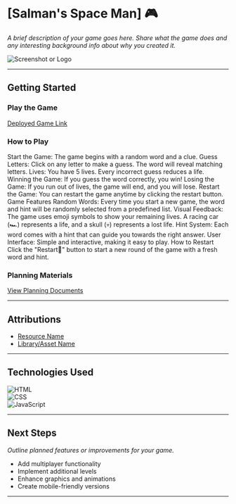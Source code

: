 # [Salman's Space Man] 🎮

_A brief description of your game goes here. Share what the game does and any interesting background info about why you created it._


![Screenshot or Logo](https://website.com/c/path/to/screenshot-or-logo.png)  

----------

## Getting Started

### Play the Game

[Deployed Game Link]([https://your-game-link.com/](https://saldash90.github.io/space-man/))

### How to Play

Start the Game: The game begins with a random word and a clue.
Guess Letters: Click on any letter to make a guess. The word will reveal matching letters.
Lives: You have 5 lives. Every incorrect guess reduces a life.
Winning the Game: If you guess the word correctly, you win!
Losing the Game: If you run out of lives, the game will end, and you will lose.
Restart the Game: You can restart the game anytime by clicking the restart button.
Game Features
Random Words: Every time you start a new game, the word and hint will be randomly selected from a predefined list.
Visual Feedback: The game uses emoji symbols to show your remaining lives. A racing car (🏎️) represents a life, and a skull (💀) represents a lost life.
Hint System: Each word comes with a hint that can guide you towards the right answer.
User Interface: Simple and interactive, making it easy to play.
How to Restart
Click the "Restart🔄️" button to start a new round of the game with a fresh word and hint.


### Planning Materials

[View Planning Documents]([https://your-planning-doc-link.com/](https://trello.com/invite/b/674495a83d4fb750f4bbdef3/ATTIb76f04d115ffa5a775397719269226bf88692DC3/salmans-space-man))

----------

## Attributions

-   [Resource Name](https://resource-link.com/)
-   [Library/Asset Name](https://library-link.com/)

----------

## Technologies Used

![HTML](https://img.shields.io/badge/-HTML-E34F26?logo=html5&logoColor=white&style=flat-square)  
![CSS](https://img.shields.io/badge/-CSS-1572B6?logo=css3&logoColor=white&style=flat-square)  
![JavaScript](https://img.shields.io/badge/-JavaScript-F7DF1E?logo=javascript&logoColor=black&style=flat-square)

----------

## Next Steps

_Outline planned features or improvements for your game._

-   Add multiplayer functionality
-   Implement additional levels
-   Enhance graphics and animations
-   Create mobile-friendly versions

----------
